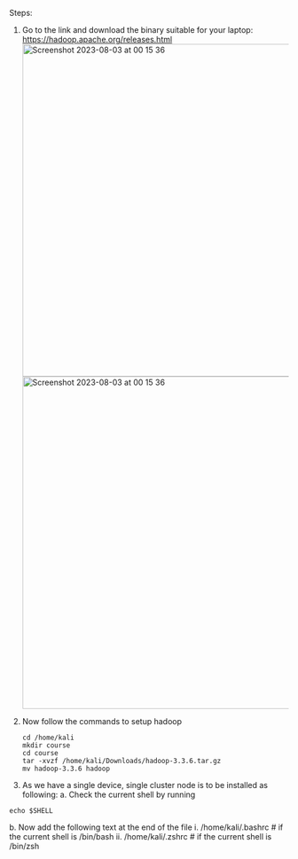 Steps:
1. Go to the link and download the binary suitable for your laptop:
     https://hadoop.apache.org/releases.html
     <img width="600" alt="Screenshot 2023-08-03 at 00 15 36" src="https://github.com/VikasShavi/DSAI/assets/83757578/1f6b119b-bd22-4609-be2c-08b60a724d5d">
     <img width="600" alt="Screenshot 2023-08-03 at 00 15 36" src="https://github.com/VikasShavi/DSAI/assets/83757578/1f6b119b-bd22-4609-be2c-08b60a724d5d">

2. Now follow the commands to setup hadoop
    ```
    cd /home/kali
    mkdir course
    cd course
    tar -xvzf /home/kali/Downloads/hadoop-3.3.6.tar.gz
    mv hadoop-3.3.6 hadoop
    ```

3. As we have a single device, single cluster node is to be installed as following:
a. Check the current shell by running 
```
echo $SHELL
```
b. Now add the following text at the end of the file
    i. /home/kali/.bashrc        # if the current shell is /bin/bash
    ii. /home/kali/.zshrc        # if the current shell is /bin/zsh